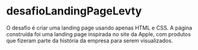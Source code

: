 # desafioLandingPageLevty
O desafio é criar uma landing page usando apenas HTML e CSS. A página construída foi uma landing page inspirada no site da Apple, com produtos que fizeram parte da história da empresa para serem visualizados.
